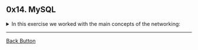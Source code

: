 ## 0x14. MySQL

<details>
<summary>In this exercise we worked with the main concepts of the networking: </summary>
<br>

- Master Slave Replication.
- MySQL Basics.

</details>

---

[Back Button](https://github.com/FatChicken277/holberton-system_engineering-devops)